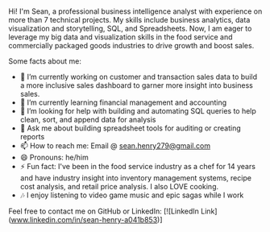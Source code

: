 ### 
<p align='left'>Hi! I'm Sean, a professional business intelligence analyst with experience on more than 7 technical projects. My skills include business analytics, data visualization and storytelling, SQL, and Spreadsheets. Now, I am eager to leverage my big data and visualization skills in the food service and commercially packaged goods industries to drive growth and boost sales.

  Some facts about me:

- 🔭 I’m currently working on customer and transaction sales data to build a more inclusive sales dashboard to garner more insight into business sales. 
- 🌱 I’m currently learning financial management and accounting
- 🤔 I’m looking for help with building and automating SQL queries to help clean, sort, and append data for analysis
- 💬 Ask me about building spreadsheet tools for auditing or creating reports
- 📫 How to reach me: Email @ sean.henry279@gmail.com
- 😄 Pronouns: he/him
- ⚡ Fun fact: I've been in the food service industry as a chef for 14 years and have industry insight into inventory management systems, recipe cost analysis, and retail price analysis. I also LOVE cooking.
- 🎶 I enjoy listening to video game music and epic sagas while I work

Feel free to contact me on GitHub or LinkedIn:
[![LinkedIn Link] (www.linkedin.com/in/sean-henry-a041b853)]
<!--
**CaramelKatfish/CaramelKatfish** is a ✨ _special_ ✨ repository because its `README.md` (this file) appears on your GitHub profile.
-->

